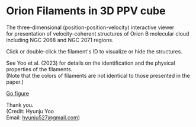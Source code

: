 # Orion Filaments in 3D PPV cube
 
The three-dimensional (position-position-velocity) interactive viewer \
for presentation of velocity-coherent structures of Orion B molecular cloud including NGC 2068 and NGC 2071 regions.

Click or double-click the filament's ID to visualize or hide the structures. 

See Yoo et al. (2023) for details on the identification and the physical properties of the filaments.\
(Note that the colors of filaments are not identical to those presented in the paper.)

 
[Go figure](https://hyunjuyoo.github.io/Orion-Filaments/filament.html)
 

Thank you. \
(Credit: Hyunju Yoo \
Email: hyunju527@gmail.com)